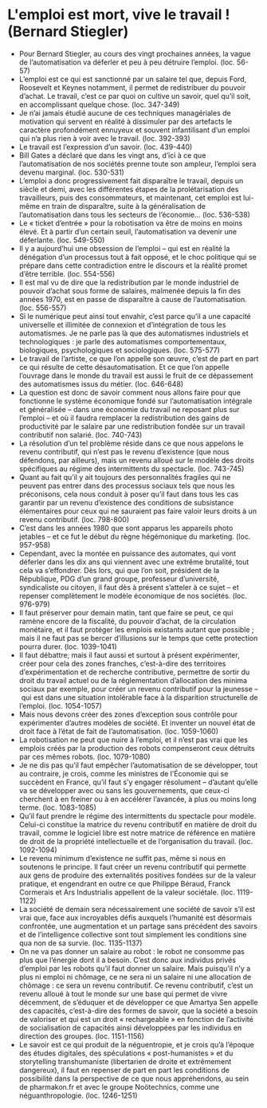 # L'emploi est mort, vive le travail ! (Bernard Stiegler)
* Pour Bernard Stiegler, au cours des vingt prochaines années, la vague de l’automatisation va déferler et peu à peu détruire l’emploi. (loc. 56-57)
* L’emploi est ce qui est sanctionné par un salaire tel que, depuis Ford, Roosevelt et Keynes notamment, il permet de redistribuer du pouvoir d’achat. Le travail, c’est ce par quoi on cultive un savoir, quel qu’il soit, en accomplissant quelque chose. (loc. 347-349)
* Je n’ai jamais étudié aucune de ces techniques managériales de motivation qui servent en réalité à dissimuler par des artefacts le caractère profondément ennuyeux et souvent infantilisant d’un emploi qui n’a plus rien à voir avec le travail. (loc. 392-393)
* Le travail est l’expression d’un savoir. (loc. 439-440)
* Bill Gates a déclaré que dans les vingt ans, d’ici à ce que l’automatisation de nos sociétés prenne toute son ampleur, l’emploi sera devenu marginal. (loc. 530-531)
* L’emploi a donc progressivement fait disparaître le travail, depuis un siècle et demi, avec les différentes étapes de la prolétarisation des travailleurs, puis des consommateurs, et maintenant, cet emploi est lui-même en train de disparaître, suite à la généralisation de l’automatisation dans tous les secteurs de l’économie… (loc. 536-538)
* Le «&nbsp;ticket d’entrée&nbsp;» pour la robotisation va être de moins en moins élevé. Et à partir d’un certain seuil, l’automatisation va devenir une déferlante. (loc. 549-550)
* Il y a aujourd’hui une obsession de l’emploi –&nbsp;qui est en réalité la dénégation d’un processus tout à fait opposé, et le choc politique qui se prépare dans cette contradiction entre le discours et la réalité promet d’être terrible. (loc. 554-556)
* Il est mal vu de dire que la redistribution par le monde industriel de pouvoir d’achat sous forme de salaires, malmenée depuis la fin des années 1970, est en passe de disparaître à cause de l’automatisation. (loc. 556-557)
* Si le numérique peut ainsi tout envahir, c’est parce qu’il a une capacité universelle et illimitée de connexion et d’intégration de tous les automatismes. Je ne parle pas là que des automatismes industriels et technologiques&nbsp;: je parle des automatismes comportementaux, biologiques, psychologiques et sociologiques. (loc. 575-577)
* Le travail de l’artiste, ce que l’on appelle son œuvre, c’est de part en part ce qui résulte de cette désautomatisation. Et ce que l’on appelle l’ouvrage dans le monde du travail est aussi le fruit de ce dépassement des automatismes issus du métier. (loc. 646-648)
* La question est donc de savoir comment nous allons faire pour que fonctionne le système économique fondé sur l’automatisation intégrale et généralisée –&nbsp;dans une économie du travail ne reposant plus sur l’emploi&nbsp;– et où il faudra remplacer la redistribution des gains de productivité par le salaire par une redistribution fondée sur un travail contributif non salarié. (loc. 740-743)
* La résolution d’un tel problème réside dans ce que nous appelons le revenu contributif, qui n’est pas le revenu d’existence (que nous défendons, par ailleurs), mais un revenu alloué sur le modèle des droits spécifiques au régime des intermittents du spectacle. (loc. 743-745)
* Quant au fait qu’il y ait toujours des personnalités fragiles qui ne peuvent pas entrer dans des processus sociaux tels que nous les préconisons, cela nous conduit à poser qu’il faut dans tous les cas garantir par un revenu d’existence des conditions de subsistance élémentaires pour ceux qui ne sauraient pas faire valoir leurs droits à un revenu contributif. (loc. 798-800)
* C’est dans les années 1980 que sont apparus les appareils photo jetables –&nbsp;et ce fut le début du règne hégémonique du marketing. (loc. 957-958)
* Cependant, avec la montée en puissance des automates, qui vont déferler dans les dix ans qui viennent avec une extrême brutalité, tout cela va s’effondrer. Dès lors, qui que l’on soit, président de la République, PDG d’un grand groupe, professeur d’université, syndicaliste ou citoyen, il faut dès à présent s’atteler à ce sujet –&nbsp;et repenser complètement le modèle économique de nos sociétés. (loc. 976-979)
* Il faut préserver pour demain matin, tant que faire se peut, ce qui ramène encore de la fiscalité, du pouvoir d’achat, de la circulation monétaire, et il faut protéger les emplois existants autant que possible&nbsp;; mais il ne faut pas se bercer d’illusions sur le temps que cette protection pourra durer. (loc. 1039-1041)
* Il faut débattre, mais il faut aussi et surtout à présent expérimenter, créer pour cela des zones franches, c’est-à-dire des territoires d’expérimentation et de recherche contributive, permettre de sortir du droit du travail actuel ou de la réglementation d’allocation des minima sociaux par exemple, pour créer un revenu contributif pour la jeunesse –&nbsp;qui est dans une situation intolérable face à la disparition structurelle de l’emploi. (loc. 1054-1057)
* Mais nous devons créer des zones d’exception sous contrôle pour expérimenter d’autres modèles de société. Et inventer un nouvel état de droit face à l’état de fait de l’automatisation. (loc. 1059-1060)
* La robotisation ne peut que nuire à l’emploi, et il n’est pas vrai que les emplois créés par la production des robots compenseront ceux détruits par ces mêmes robots. (loc. 1079-1080)
* Je ne dis pas qu’il faut empêcher l’automatisation de se développer, tout au contraire, je crois, comme les ministres de l’Économie qui se succèdent en France, qu’il faut s’y engager résolument –&nbsp;d’autant qu’elle va se développer avec ou sans les gouvernements, que ceux-ci cherchent à en freiner ou à en accélérer l’avancée, à plus ou moins long terme. (loc. 1083-1085)
* Qu’il faut prendre le régime des intermittents du spectacle pour modèle. Celui-ci constitue la matrice du revenu contributif en matière de droit du travail, comme le logiciel libre est notre matrice de référence en matière de droit de la propriété intellectuelle et de l’organisation du travail. (loc. 1092-1094)
* Le revenu minimum d’existence ne suffit pas, même si nous en soutenons le principe. Il faut créer un revenu contributif qui permette aux gens de produire des externalités positives fondées sur de la valeur pratique, et engendrant en outre ce que Philippe Béraud, Franck Cormerais et Ars Industrialis appellent de la valeur sociétale. (loc. 1119-1122)
* La société de demain sera nécessairement une société de savoir s’il est vrai que, face aux incroyables défis auxquels l’humanité est désormais confrontée, une augmentation et un partage sans précédent des savoirs et de l’intelligence collective sont tout simplement les conditions sine qua non de sa survie. (loc. 1135-1137)
* On ne va pas donner un salaire au robot&nbsp;: le robot ne consomme pas plus que l’énergie dont il a besoin. C’est donc aux individus privés d’emploi par les robots qu’il faut donner un salaire. Mais puisqu’il n’y a plus ni emploi ni chômage, ce ne sera ni un salaire ni une allocation de chômage&nbsp;: ce sera un revenu contributif. Ce revenu contributif, c’est un revenu alloué à tout le monde sur une base qui permet de vivre décemment, de s’éduquer et de développer ce que Amartya Sen appelle des capacités, c’est-à-dire des formes de savoir, que la société a besoin de valoriser et qui est un droit «&nbsp;rechargeable&nbsp;» en fonction de l’activité de socialisation de capacités ainsi développées par les individus en direction des groupes. (loc. 1151-1156)
* Le savoir est ce qui produit de la néguentropie, et je crois qu’à l’époque des études digitales, des spéculations «&nbsp;post-humanistes&nbsp;» et du storytelling transhumaniste (libertarien de droite et extrêmement dangereux), il faut en repenser de part en part les conditions de possibilité dans la perspective de ce que nous appréhendons, au sein de pharmakon.fr et avec le groupe Noötechnics, comme une néguanthropologie. (loc. 1246-1251)